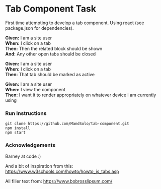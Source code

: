 # Tab Component Task

First time attempting to develop a tab component. Using react (see package.json for dependencies).

**Given:** I am a site user  
**When:** I click on a tab  
**Then:** Then the related block should be shown  
**And:** Any other open tabs should be closed

**Given:** I am a site user  
**When:** I click on a tab  
**Then:** That tab should be marked as active

**Given:** I am a site user  
**When:** I view the component  
**Then:** I want it to render appropriately on whatever device I am currently using

### Run Instructions

```
git clone https://github.com/MandSolo/tab-component.git
npm install
npm start
```

### Acknowledgements

Barney at code :)

And a bit of inspiration from this: https://www.w3schools.com/howto/howto_js_tabs.asp

All filler text from:
https://www.bobrosslipsum.com/
